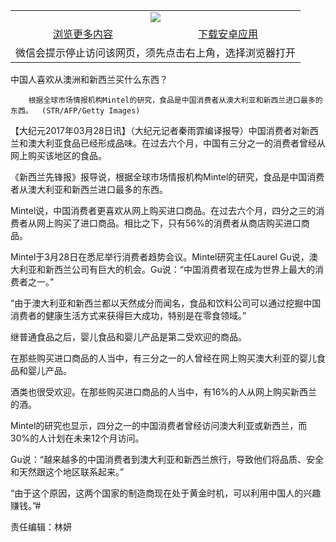 

<table>
  <tr>
    <td align="center" colspan="2">
      <a href="https://github.com/ogate/ogate/blob/master/README.md"><img src="https://cloud.githubusercontent.com/assets/11880933/13434984/f430fae2-e012-11e5-814f-c2df1e82b247.jpg"/></a>
    </td>
  </tr>
  <tr>
    <td align="center">
      <a href="https://s3.ap-south-1.amazonaws.com/ogatem/oGate.htm?from=oNote">浏览更多内容</a>
    </td>
    <td align="center">
      <a href="https://raw.githubusercontent.com/ogate/up/master/ogate.apk">下载安卓应用</a>
    </td>
  </tr>
  <tr>
    <td align="center" colspan="2">
      微信会提示停止访问该网页，须先点击右上角，选择浏览器打开
    </td>
  </tr>
</table>    



中国人喜欢从澳洲和新西兰买什么东西？






        根据全球市场情报机构Mintel的研究，食品是中国消费者从澳大利亚和新西兰进口最多的东西。  (STR/AFP/Getty Images)




【大纪元2017年03月28日讯】（大纪元记者秦雨霏编译报导）中国消费者对新西兰和澳大利亚食品已经形成品味。在过去六个月，中国有三分之一的消费者曾经从网上购买该地区的食品。


《新西兰先锋报》报导说，根据全球市场情报机构Mintel的研究，食品是中国消费者从澳大利亚和新西兰进口最多的东西。


Mintel说，中国消费者更喜欢从网上购买进口商品。在过去六个月，四分之三的消费者从网上购买了进口商品。相比之下，只有56%的消费者从商店购买进口商品。


Mintel于3月28日在悉尼举行消费者趋势会议。Mintel研究主任Laurel Gu说，澳大利亚和新西兰公司有巨大的机会。Gu说：“中国消费者现在成为世界上最大的消费者之一。”


“由于澳大利亚和新西兰都以天然成分而闻名，食品和饮料公司可以通过挖掘中国消费者的健康生活方式来获得巨大成功，特别是在零食领域。”


继普通食品之后，婴儿食品和婴儿产品是第二受欢迎的商品。


在那些购买进口商品的人当中，有三分之一的人曾经在网上购买澳大利亚的婴儿食品和婴儿产品。


酒类也很受欢迎。在那些购买进口商品的人当中，有16%的人从网上购买新西兰的酒。


Mintel的研究也显示，四分之一的中国消费者曾经访问澳大利亚或新西兰，而30%的人计划在未来12个月访问。


Gu说：“越来越多的中国消费者到澳大利亚和新西兰旅行，导致他们将品质、安全和天然跟这个地区联系起来。”


“由于这个原因，这两个国家的制造商现在处于黄金时机，可以利用中国人的兴趣赚钱。”#


责任编辑：林妍


&nbsp;



